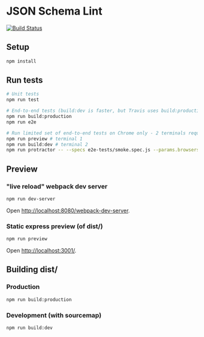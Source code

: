 # JSON Schema Lint

[![Build Status](https://travis-ci.com/nickcmaynard/jsonschemalint.svg?branch=master)](https://travis-ci.com/nickcmaynard/jsonschemalint)

## Setup
```sh
npm install
```

## Run tests

```sh
# Unit tests
npm run test

# End-to-end tests (build:dev is faster, but Travis uses build:production)
npm run build:production
npm run e2e

# Run limited set of end-to-end tests on Chrome only - 2 terminals required
npm run preview # terminal 1
npm run build:dev # terminal 2
npm run protractor -- --specs e2e-tests/smoke.spec.js --params.browsers="chrome" # terminal 2
```

## Preview

### "live reload" webpack dev server

```sh
npm run dev-server
```
Open [http://localhost:8080/webpack-dev-server](http://localhost:8080/webpack-dev-server).

### Static express preview (of dist/)
```sh
npm run preview
```

Open [http://localhost:3001/](http://localhost:3001/).

## Building dist/

### Production

```sh
npm run build:production
```

### Development (with sourcemap)
```sh
npm run build:dev
```
